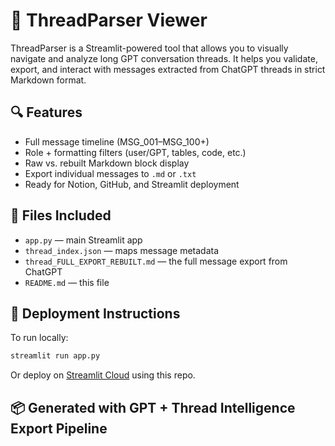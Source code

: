 # 🧠 ThreadParser Viewer

ThreadParser is a Streamlit-powered tool that allows you to visually navigate and analyze long GPT conversation threads. It helps you validate, export, and interact with messages extracted from ChatGPT threads in strict Markdown format.

## 🔍 Features
- Full message timeline (MSG_001–MSG_100+)
- Role + formatting filters (user/GPT, tables, code, etc.)
- Raw vs. rebuilt Markdown block display
- Export individual messages to `.md` or `.txt`
- Ready for Notion, GitHub, and Streamlit deployment

## 📂 Files Included
- `app.py` — main Streamlit app
- `thread_index.json` — maps message metadata
- `thread_FULL_EXPORT_REBUILT.md` — the full message export from ChatGPT
- `README.md` — this file

## 🚀 Deployment Instructions
To run locally:
```bash
streamlit run app.py
```

Or deploy on [Streamlit Cloud](https://streamlit.io/cloud) using this repo.

## 📦 Generated with GPT + Thread Intelligence Export Pipeline
